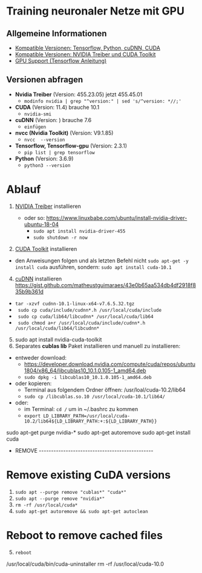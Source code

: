 # Training neuronaler Netze mit GPU

## Allgemeine Informationen
- [Kompatible Versionen: Tensorflow, Python, cuDNN, CUDA](https://www.tensorflow.org/install/source#tested_build_configurations)
- [Kompatible Versionen: NVIDIA Treiber und CUDA Toolkit](https://docs.nvidia.com/cuda/cuda-toolkit-release-notes/index.html)
- [GPU Support (Tensorflow Anleitung)](https://www.tensorflow.org/install/gpu)

## Versionen abfragen
- **Nvidia Treiber** (Version: 455.23.05) jetzt 455.45.01
  - ```modinfo nvidia | grep "^version:" | sed 's/^version: *//;' ```
- **CUDA** (Version: 11.4) brauche 10.1
  - ```nvidia-smi```  
- **cuDNN** (Version: ) brauche 7.6
  - ```einfügen```
- **nvcc (Nvidia Toolkit)** (Version: V9.1.85)
  -  ```nvcc  --version```
- **Tensorflow, Tensorflow-gpu** (Version: 2.3.1)
  - ```pip list | grep tensorflow```  
- **Python** (Version: 3.6.9)
  - ```python3 --version```




# Ablauf
1. [NVIDIA Treiber](https://www.nvidia.com/download/index.aspx?lang=en-us) installieren
    - oder so: https://www.linuxbabe.com/ubuntu/install-nvidia-driver-ubuntu-18-04
      - ```sudo apt install nvidia-driver-455```
      - ```sudo shutdown -r now```

3. [CUDA Toolkit](https://developer.nvidia.com/cuda-toolkit-archive) installieren
  - den Anweisungen folgen und als letzten Befehl nicht ```sudo apt-get -y install cuda``` ausführen, sondern: ```sudo apt install cuda-10.1```
4. [cuDNN](https://developer.nvidia.com/rdp/cudnn-archive) installieren https://gist.github.com/matheustguimaraes/43e0b65aa534db4df2918f835b9b361d
  - ```tar -xzvf cudnn-10.1-linux-x64-v7.6.5.32.tgz```
  - ``` sudo cp cuda/include/cudnn*.h /usr/local/cuda/include```
  - ``` sudo cp cuda/lib64/libcudnn* /usr/local/cuda/lib64```
  - ``` sudo chmod a+r /usr/local/cuda/include/cudnn*.h /usr/local/cuda/lib64/libcudnn*```
5. sudo apt install nvidia-cuda-toolkit
6. Separates **cublas lib** Paket installieren und manuell zu installieren:
  - entweder download:
    - https://developer.download.nvidia.com/compute/cuda/repos/ubuntu1804/x86_64/libcublas10_10.1.0.105-1_amd64.deb
    - ```sudo dpkg -i libcublas10_10.1.0.105-1_amd64.deb```
  - oder kopieren:
    - Terminal aus folgendem Ordner öffnen: /usr/loal/cuda-10.2/lib64
    - ```sudo cp /libcublas.so.10 /usr/local/cuda-10.1/lib64/```
  - oder:
    - im Terminal: ```cd /``` um in ~/.bashrc zu kommen
    - ```export LD_LIBRARY_PATH=/usr/local/cuda-10.2/lib64${LD_LIBRARY_PATH:+:${LD_LIBRARY_PATH}}```
 


sudo apt-get purge nvidia-*
sudo apt-get autoremove
sudo apt-get install cuda

- REMOVE -----------------------------------------------
# Remove existing CuDA versions
1. ```sudo apt --purge remove "cublas*" "cuda*"```
2. ```sudo apt --purge remove "nvidia*"```
3. ```rm -rf /usr/local/cuda*```
4. ```sudo apt-get autoremove && sudo apt-get autoclean```

# Reboot to remove cached files 
5. ```reboot```

/usr/local/cuda/bin/cuda-uninstaller
rm -rf /usr/local/cuda-10.0


